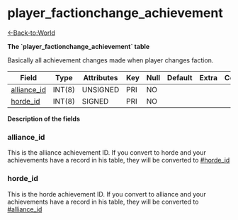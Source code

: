 # player\_factionchange\_achievement

[<-Back-to:World](database-world.md)

**The \`player\_factionchange\_achievement\` table**

Basically all achievement changes made when player changes faction.

| Field            | Type   | Attributes | Key | Null | Default | Extra | Comment |
|------------------|--------|------------|-----|------|---------|-------|---------|
| [alliance_id][1] | INT(8) | UNSIGNED   | PRI | NO   |         |       |         |
| [horde_id][2]    | INT(8) | SIGNED     | PRI | NO   |         |       |         |

[1]: #alliance_id
[2]: #horde_id

**Description of the fields**

### alliance\_id

This is the alliance achievement ID. If you convert to horde and your achievements have a record in his table, they will be converted to [\#horde\_id](#player_factionchange_achievement-horde_id)

### horde\_id

This is the horde achievement ID. If you convert to alliance and your achievements have a record in his table, they will be converted to [\#alliance\_id](#player_factionchange_achievement-alliance_id)
